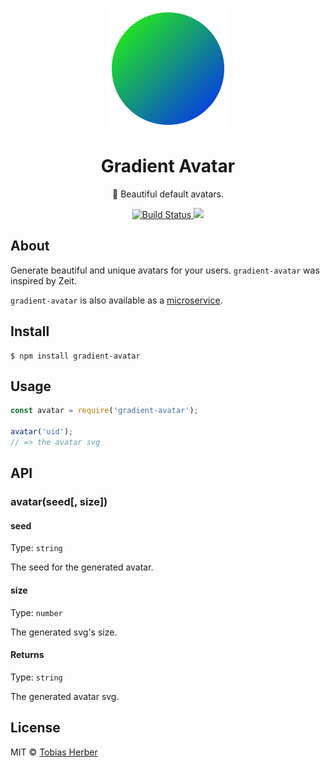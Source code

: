 <p align="center"><img src="./assets/example.png" /></p>

<h1 align="center">Gradient Avatar</h1>

<p align="center">🌈 Beautiful default avatars.</p>
<p align="center">
  <a href="https://travis-ci.org/usemeta/gradient-avatar">
    <img src="https://travis-ci.org/usemeta/gradient-avatar.svg?branch=master" alt="Build Status" />
  </a>
  <a href="https://codecov.io/gh/usemeta/gradient-avatar">
    <img src="https://codecov.io/gh/usemeta/gradient-avatar/branch/master/graph/badge.svg" />
  </a>
</p>

## About 

Generate beautiful and unique avatars for your users. `gradient-avatar` was inspired by Zeit.

`gradient-avatar` is also available as a [microservice](https://github.com/usemeta/gradient-avatar-service).

## Install

```
$ npm install gradient-avatar
```

## Usage

```js
const avatar = require('gradient-avatar');

avatar('uid');
// => the avatar svg
```

## API

### avatar(seed[, size])

#### seed

Type: `string`

The seed for the generated avatar. 

#### size

Type: `number`

The generated svg's size.

#### Returns

Type: `string`

The generated avatar svg.

## License

MIT © [Tobias Herber](http://tobihrbr.com)
